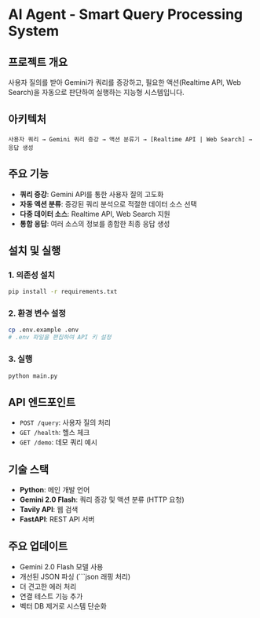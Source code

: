 # AI Agent - Smart Query Processing System

## 프로젝트 개요
사용자 질의를 받아 Gemini가 쿼리를 증강하고, 필요한 액션(Realtime API, Web Search)을 자동으로 판단하여 실행하는 지능형 시스템입니다.

## 아키텍처
```
사용자 쿼리 → Gemini 쿼리 증강 → 액션 분류기 → [Realtime API | Web Search] → 응답 생성
```

## 주요 기능
- **쿼리 증강**: Gemini API를 통한 사용자 질의 고도화
- **자동 액션 분류**: 증강된 쿼리 분석으로 적절한 데이터 소스 선택
- **다중 데이터 소스**: Realtime API, Web Search 지원
- **통합 응답**: 여러 소스의 정보를 종합한 최종 응답 생성

## 설치 및 실행

### 1. 의존성 설치
```bash
pip install -r requirements.txt
```

### 2. 환경 변수 설정
```bash
cp .env.example .env
# .env 파일을 편집하여 API 키 설정
```

### 3. 실행
```bash
python main.py
```

## API 엔드포인트
- `POST /query`: 사용자 질의 처리
- `GET /health`: 헬스 체크
- `GET /demo`: 데모 쿼리 예시

## 기술 스택
- **Python**: 메인 개발 언어
- **Gemini 2.0 Flash**: 쿼리 증강 및 액션 분류 (HTTP 요청)
- **Tavily API**: 웹 검색
- **FastAPI**: REST API 서버

## 주요 업데이트
- Gemini 2.0 Flash 모델 사용
- 개선된 JSON 파싱 (```json 래핑 처리)
- 더 견고한 에러 처리
- 연결 테스트 기능 추가
- 벡터 DB 제거로 시스템 단순화
